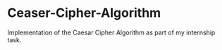 # Ceaser-Cipher-Algorithm
Implementation of the Caesar Cipher Algorithm as part of my internship task.
